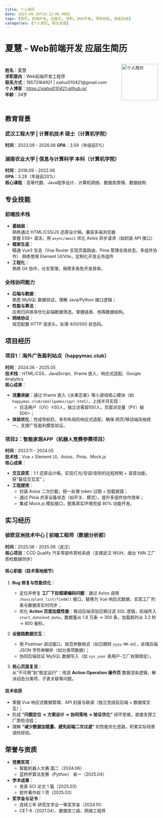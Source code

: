 ```yaml
---
title: 个人简历
date: 2025-08-26T14:12:00.000Z
tags: [简历, 前端开发, 应届生, 求职, Web开发, 项目经验, 技能总结]
categories: [个人简历, 职业发展]
---
```


# 夏慧 - Web前端开发 应届生简历  

<div style="display: flex; align-items: center; justify-content: space-between; gap: 32px; flex-wrap: wrap;">  

  <!-- 左侧：基本信息（用 HTML 列表确保格式稳定） -->  
  <ul style="list-style: none; padding: 0; margin: 0;">  
    <li><strong>姓名</strong>：夏慧</li>  
    <li><strong>求职意向</strong>：Web前端开发工程师</li>  
    <li><strong>联系方式</strong>：18573184921 | xiahui010421@gmail.com</li>  
    <li><strong>个人博客</strong>：<a href="https://xiahui010421.github.io/" target="_blank">https://xiahui010421.github.io/</a></li>  
    <li><strong>年龄</strong>：24岁</li>  
  </ul>  

  <img  
    class="avatar"
    src="/images/xiahui.jpg"  
    alt="个人照片"  
    style="width: 120px; height: 120px; object-fit: cover;"  
  />  
</div>  
<style>  
  .avatar {  
    transition: transform 0.3s ease;  
  }  
  .avatar:hover {  
    transform: scale(1.2); /* 悬停时放大10% */  
  }  
</style>  

## 教育背景  
### 武汉工程大学 | 计算机技术 硕士（计算机学院）  
**时间**：2023.09 - 2026.06 
**GPA**：3.59（年级前5%）  


### 湖南农业大学 | 信息与计算科学 本科（计算机学院）  
**时间**：2018.09 - 2022.06  
**GPA**：3.28（年级前20%）  
**核心课程**：高等代数、Java程序设计、计算机网络、数据库原理、数据结构  


## 专业技能  
### 前端技术栈  
- **基础层**：  
  熟练通过 HTML/CSS/JS 还原设计稿，兼容多端浏览器  
  掌握 ES6+ 语法，用 `async/await` 优化 Axios 异步请求（如封装 API 接口） 
- **框架生态**：  
  精通 Vue3 生态（Vue Router 实现页面路由、Pinia 管理全局状态，多组件协作） 
  熟练使用 Element UI/Vite，定制化开发业务组件 
- **工程化**：  
  熟练 Git 协作，分支管理，保障多角色开发效率。  


### 全栈协同能力  
- **后端与数据**：  
  熟悉 MySQL 数据验证，理解 Java/Python 接口逻辑；  
- **性能与算法**：  
  应用归并排序优化前端数据筛选，掌握链表、栈等数据结构。  
- **网络协议**：  
  规范配置 HTTP 请求头，处理 400/500 状态码。  


## 项目经历  
### 项目1：海外广告盈利站点（happymac.club）  
**时间**：2024.06 - 2025.05  
**技术栈**：HTML/CSS、JavaScript、Iframe 嵌入、响应式适配、Google Analytics  
**核心成果**：  
- **流量突破**：通过 Iframe 嵌入《水果忍者》等小游戏核心模块（如 `happymac.club/smallgames/sgzr.html`），上线半月实现：  
  - 日活用户（UV）≥50人，独立访客超100人，页面浏览量（PV）破500+；  
- **体验优化**：完成导航栏、多列布局的响应式适配，确保 网页/移动端风格统一，支撑广告盈利模型验证。  


### 项目2：智能家居APP（机器人竞赛参赛项目）  
**时间**：2023.11 - 2024.05  
**技术栈**：Vue + Element UI、Axios、Pinia、Mock.js  
**核心成果**：  
- **交互获奖**：1:1 还原设计稿，实现灯光/空调/安防的远程控制 + 语音功能，获“最佳交互奖”；  
- **工程提效**：  
  - 封装 Axios 二次拦截，统一处理 token 过期 + 加载报错；  
  - 通过 Pinia 共享设备状态（如开关、模式），提升多组件协作效率；  
  - 集成 Mock.js 模拟接口，脱离真实环境完成 80% 功能开发。  


## 实习经历  
### 彼欧亚洲技术中心 | 前端工程师（数据分析部）  
**时间**：2025.06 - 2025.08（武汉）  
**核心项目**：CCD Qualify 汽车零部件质检系统（支撑武汉 WUH、烟台 YAN 工厂质检数据同步）  


#### 核心职能（技术落地细节）  
1. **Bug 修复与性能优化**：  
   - 定位并修复 **工厂下拉框硬编码问题**：通过 Axios 调用 `/buss/plant_list/findAll` 接口，替换为 Vue 响应式数据，实现工厂列表与数据库实时同步；  
   - 优化 **Action 页面加载性能**：推动后端添加日期过滤 SQL 逻辑，前端传入 `start_date`/`end_date`，数据量从 1.8 万条 → 300 条，加载耗时从 3.2 秒 → 800 毫秒。  

2. **全链路数据交互**：  
   - 用 Postman 调试接口，规范参数格式（如日期转 `yyyy-MM-dd`），处理后端 JSON 字符串解析（如分类项数据）；  
   - 协同后端验证 MySQL 数据写入（如 `sys_user` 表用户-工厂权限绑定）。  

3. **核心页面复活**：  
   从“不可用”到“稳定运行”：改造 **Action Operation 操作页** 数据渲染逻辑，解决动态分类项、子表关联等问题。  


#### 技术收获  
- 掌握 Vue 响应式数据管理、API 封装与联调（独立完成前后端 + 数据库交互）；  
- 形成 **“问题定位 → 方案设计 → 协同落地 → 验证优化”** 闭环思维，直接支撑工厂质检流程；  
- 理解 **“减少数据加载量、避免前端二次过滤”** 的性能优化思路，积累实际场景调优经验。  


## 荣誉与资质  
- **竞赛奖项**：  
  - 智能机器人大赛 国二（2024.06）  
  - 蓝桥杯算法竞赛（Python） 省一（2025.04）  
- **学术成果**：  
  - 发表 SCI 论文 1 篇（2025.03）  
  - 软件著作权 1 项（2025.03）  
- **奖学金与证书**：  
  - 连续三年 研究生学业一等奖学金（2024.10）  
  - CET-6（2021.04）、数据库三级、网络工程师
